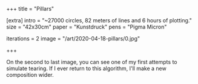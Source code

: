 +++
title = "Pillars"

[extra]
intro = "~27000 circles, 82 meters of lines and 6 hours of plotting."
size = "42x30cm"
paper = "Kunstdruck"
pens = "Pigma Micron"

iterations = 2
image = "/art/2020-04-18-pillars/0.jpg"

+++

On the second to last image, you can see one of my first attempts to simulate tearing. If I ever return to this algorithm, I'll make a new composition wider.
